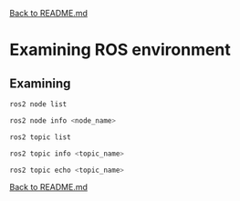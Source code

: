 [Back to README.md](../README.md)

# Examining ROS environment


## Examining 

```bash
ros2 node list
```

```bash
ros2 node info <node_name>
```

```bash
ros2 topic list
```

```bash
ros2 topic info <topic_name>
```

```bash
ros2 topic echo <topic_name>
```

[Back to README.md](../README.md)